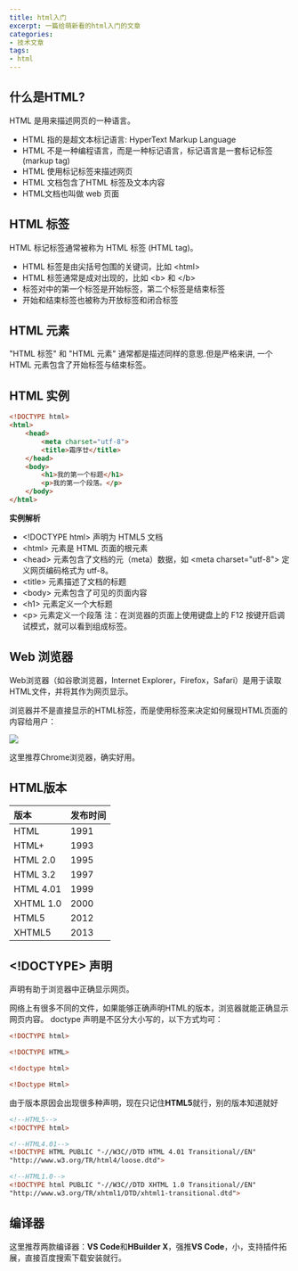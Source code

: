 ```yaml
---
title: html入门
excerpt: 一篇给萌新看的html入门的文章
categories:
- 技术文章
tags:
- html
---
```


## 什么是HTML?
HTML 是用来描述网页的一种语言。

- HTML 指的是超文本标记语言: HyperText Markup Language
- HTML 不是一种编程语言，而是一种标记语言，标记语言是一套标记标签 (markup tag)
- HTML 使用标记标签来描述网页
- HTML 文档包含了HTML 标签及文本内容
- HTML文档也叫做 web 页面

## HTML 标签
HTML 标记标签通常被称为 HTML 标签 (HTML tag)。

- HTML 标签是由尖括号包围的关键词，比如 &lt;html&gt;
- HTML 标签通常是成对出现的，比如 &lt;b&gt; 和 &lt;/b&gt;
- 标签对中的第一个标签是开始标签，第二个标签是结束标签
- 开始和结束标签也被称为开放标签和闭合标签

## HTML 元素
"HTML 标签" 和 "HTML 元素" 通常都是描述同样的意思.但是严格来讲, 一个 HTML 元素包含了开始标签与结束标签。

## HTML 实例

```html
<!DOCTYPE html>
<html>
    <head>
        <meta charset="utf-8">
        <title>霜序廿</title>
    </head>
    <body>
        <h1>我的第一个标题</h1>
        <p>我的第一个段落。</p>
    </body>
</html>
```

**实例解析**
- &lt;!DOCTYPE html&gt; 声明为 HTML5 文档
- &lt;html&gt; 元素是 HTML 页面的根元素
- &lt;head&gt; 元素包含了文档的元（meta）数据，如 &lt;meta charset=&quot;utf-8&quot;&gt; 定义网页编码格式为 utf-8。
- &lt;title&gt; 元素描述了文档的标题
- &lt;body&gt; 元素包含了可见的页面内容
- &lt;h1&gt; 元素定义一个大标题
- &lt;p&gt; 元素定义一个段落
注：在浏览器的页面上使用键盘上的 F12 按键开启调试模式，就可以看到组成标签。


## Web 浏览器
Web浏览器（如谷歌浏览器，Internet Explorer，Firefox，Safari）是用于读取HTML文件，并将其作为网页显示。

浏览器并不是直接显示的HTML标签，而是使用标签来决定如何展现HTML页面的内容给用户：

![](https://api2.mubu.com/v3/document_image/c6ba1333-039d-4d83-be84-a1581a81ef00-3807603.jpg)

这里推荐Chrome浏览器，确实好用。

## HTML版本

| 版本      | 发布时间 |
| :-------- | :------- |
| HTML      | 1991     |
| HTML+     | 1993     |
| HTML 2.0  | 1995     |
| HTML 3.2  | 1997     |
| HTML 4.01 | 1999     |
| XHTML 1.0 | 2000     |
| HTML5     | 2012     |
| XHTML5    | 2013     |

## <!DOCTYPE> 声明
<!DOCTYPE>声明有助于浏览器中正确显示网页。
网络上有很多不同的文件，如果能够正确声明HTML的版本，浏览器就能正确显示网页内容。
doctype 声明是不区分大小写的，以下方式均可：

```html
<!DOCTYPE html>

<!DOCTYPE HTML>

<!doctype html>

<!Doctype Html>
```

由于版本原因会出现很多种声明，现在只记住**HTML5**就行，别的版本知道就好

```html
<!--HTML5-->
<!DOCTYPE html>

<!--HTML4.01-->
<!DOCTYPE HTML PUBLIC "-//W3C//DTD HTML 4.01 Transitional//EN"
"http://www.w3.org/TR/html4/loose.dtd">

<!--HTML1.0-->
<!DOCTYPE html PUBLIC "-//W3C//DTD XHTML 1.0 Transitional//EN"
"http://www.w3.org/TR/xhtml1/DTD/xhtml1-transitional.dtd">
```

## 编译器
这里推荐两款编译器：**VS Code**和**HBuilder X**，强推**VS Code**，小，支持插件拓展，直接百度搜索下载安装就行。